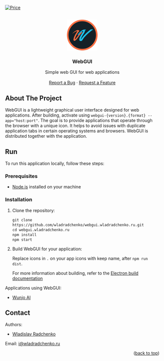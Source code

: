 [![Price](https://img.shields.io/badge/price-FREE-0098f7.svg)](https://github.com/wladradchenko/radio.wladradchenko.ru/blob/main/LICENSE)

<div id="top"></div>

<br />
<div align="center">
  <a href="https://github.com/wladradchenko/webgui.wladradchenko.ru">
    <img src="256x256.png" alt="Logo" width="100" height="100">
  </a>

  <h3 align="center">WebGUI</h3>

  <p align="center">
    Simple web GUI for web applications
    <br/>
    <br/>
    <a href="https://github.com/wladradchenko/webgui.wladradchenko.ru/issues">Report a Bug</a>
    ·
    <a href="https://github.com/wladradchenko/webgui.wladradchenko.ru/issues">Request a Feature</a>
  </p>
</div>

<!-- ABOUT THE PROJECT -->
## About The Project

WebGUI is a lightweight graphical user interface designed for web applications. After building, activate using `webgui-{version}.{format} --app="host:port"`. The goal is to provide applications that operate through the browser with a unique icon. It helps to avoid issues with duplicate application tabs in certain operating systems and browsers. WebGUI is distributed together with the application.

<!-- RUN -->
## Run

To run this application locally, follow these steps:

### Prerequisites

- [Node.js](https://nodejs.org/) installed on your machine

### Installation

1. Clone the repository:

   ```
   git clone https://github.com/wladradchenko/webgui.wladradchenko.ru.git
   cd webgui.wladradchenko.ru
   npm install
   npm start
   ```

2. Build WebGUI for your application:

   Replace icons in `.` on your app icons with keep name, after `npm run dist`.

   For more information about building, refer to the [Electron build documentation](https://www.electron.build/multi-platform-build.html)

<!-- TOOLS -->

Applications using WebGUI:

- [Wunjo AI](https://github.com/wladradchenko/wunjo.wladradchenko.ru)

<!-- CONTACT -->

## Contact

Authors:
- [Wladislav Radchenko](https://github.com/wladradchenko/)

Email: [i@wladradchenko.ru](i@wladradchenko.ru)

<p align="right">(<a href="#top">back to top</a>)</p>
